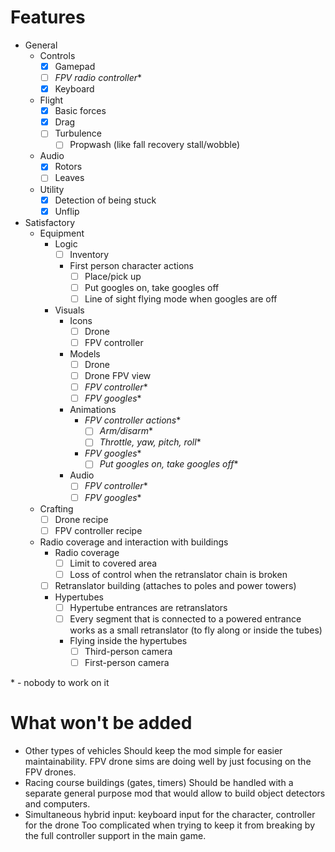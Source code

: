 # Features

- General
    - Controls
        - [x] Gamepad
        - [ ] *FPV radio controller*\*
        - [x] Keyboard
    - Flight
        - [x] Basic forces
        - [x] Drag
        - [ ] Turbulence
            - [ ] Propwash (like fall recovery stall/wobble)
    - Audio
        - [x] Rotors
        - [ ] Leaves
    - Utility
        - [x] Detection of being stuck
        - [x] Unflip
- Satisfactory
    - Equipment
        - Logic
            - [ ] Inventory
            - First person character actions
                - [ ] Place/pick up
                - [ ] Put googles on, take googles off
                - [ ] Line of sight flying mode when googles are off
        - Visuals
            - Icons
                - [ ] Drone
                - [ ] FPV controller
            - Models
                - [ ] Drone
                - [ ] Drone FPV view
                - [ ] *FPV controller*\*
                - [ ] *FPV googles*\*
            - Animations
                - *FPV controller actions*\*
                    - [ ] *Arm/disarm*\*
                    - [ ] *Throttle, yaw, pitch, roll*\*
                - *FPV googles*\*
                    - [ ] *Put googles on, take googles off*\*
            - Audio
                - [ ] *FPV controller*\*
                - [ ] *FPV googles*\*
    - Crafting
        - [ ] Drone recipe
        - [ ] FPV controller recipe
    - Radio coverage and interaction with buildings
        - Radio coverage
            - [ ] Limit to covered area
            - [ ] Loss of control when the retranslator chain is broken
        - [ ] Retranslator building (attaches to poles and power towers)
        - Hypertubes
            - [ ] Hypertube entrances are retranslators
            - [ ] Every segment that is connected to a powered entrance works as a small retranslator (to fly along or inside the tubes)
            - Flying inside the hypertubes
                - [ ] Third-person camera
                - [ ] First-person camera

\* - nobody to work on it

# What won't be added

- Other types of vehicles
    Should keep the mod simple for easier maintainability. FPV drone sims are doing well by just focusing on the FPV drones.
- Racing course buildings (gates, timers)
    Should be handled with a separate general purpose mod that would allow to build object detectors and computers.
- Simultaneous hybrid input: keyboard input for the character, controller for the drone
    Too complicated when trying to keep it from breaking by the full controller support in the main game.
